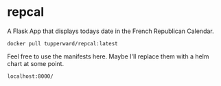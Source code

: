 # repcal
A Flask App that displays todays date in the French Republican Calendar.

`docker pull tupperward/repcal:latest`

Feel free to use the manifests here. Maybe I'll replace them with a helm chart at some point.

`localhost:8000/`
